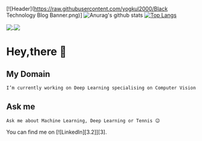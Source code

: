 [![Header](https://raw.githubusercontent.com/yogkul2000/Black Technology Blog Banner.png)]
![Anurag's github stats](https://github-readme-stats.vercel.app/api?username=yogkul2000&show_icons=true&theme=dark)
[![Top Langs](https://github-readme-stats.vercel.app/api/top-langs/?username=yogkul2000&layout=compact&theme=dark)](https://github.com/anuraghazra/github-readme-stats)

<a href="https://github.com/anuraghazra/github-readme-stats">
  <img align="center" src="https://github-readme-stats.vercel.app/api/pin/?username=yogkul2000&repo=github-readme-stats" />
</a>
<a href="https://github.com/anuraghazra/convoychat">
  <img align="center" src="https://github-readme-stats.vercel.app/api/pin/?username=yogkul2000&repo=convoychat" />
</a>

# Hey,there 👋

## My Domain
```bash
I’m currently working on Deep Learning specialising on Computer Vision problems.
```

## Ask me
```
Ask me about Machine Learning, Deep Learning or Tennis 😉
```

<!-- Actual text -->

You can find me on [![LinkedIn][3.2]][3].

<!-- Icons -->

[2.2]: https://raw.githubusercontent.com/MartinHeinz/MartinHeinz/master/linkedin-3-16.png (LinkedIn icon without padding)

<!-- Links to your social media accounts -->

[2]: https://www.linkedin.com/in/yogesh-kulkarni-b1572b169/
